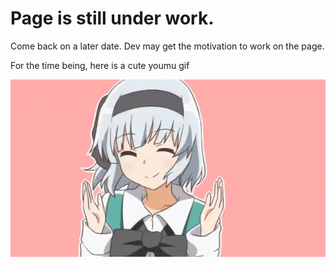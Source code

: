 <!DOCTYPE html>
<html>
<head>
<title>Decoration is Underway</title>
<link rel="stylesheet" href="eyecandy.css">
</head>
<body>

<h1>Page is still under work.</h1>
<p>Come back on a later date. Dev may get the motivation to work on the page.</p>
<p>For the time being, here is a cute youmu gif</p>
<div class="absolute">
  <img src="/resources/youmu_but_no_fish.gif">
</body>
</html>
